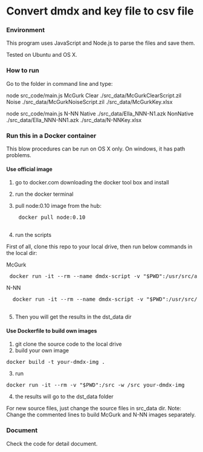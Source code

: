 # Convert dmdx and key file to csv file

### Environment
This program uses JavaScript and Node.js to parse the files and save them.

Tested on Ubuntu and OS X.

### How to run

Go to the folder in command line and type:

node src_code/main.js McGurk Clear ./src_data/McGurkClearScript.zil Noise ./src_data/McGurkNoiseScript.zil ./src_data/McGurkKey.xlsx

node src_code/main.js N-NN  Native ./src_data/Ella_NNN-N1.azk NonNative ./src_data/Ella_NNN-NN1.azk ./src_data/N-NNKey.xlsx

### Run this in a Docker container

This blow procedures can be run on OS X only. On windows, it has path problems.
#### Use official image
1. go to docker.com downloading the docker tool box and install
2. run the docker terminal
3. pull node:0.10 image from the hub:

    <pre>
    docker pull node:0.10
    </pre>

4. run the scripts

  First of all, clone this repo to your local drive, then run below commands in the local dir:

  McGurk

 <pre>
 docker run -it --rm --name dmdx-script -v "$PWD":/usr/src/app -w /usr/src/app node:0.10 sh -c "npm install && node src_code/main.js McGurk Clear ./src_data/McGurkClearScript.zil Noise ./src_data/McGurkNoiseScript.zil ./src_data/McGurkKey.xlsx"</pre>

 N-NN
  <pre>
  docker run -it --rm --name dmdx-script -v "$PWD":/usr/src/app -w /usr/src/app node:0.10 sh -c "npm install && node src_code/main.js N-NN  Native ./src_data/Ella_NNN-N1.azk NonNative ./src_data/Ella_NNN-NN1.azk ./src_data/N-NNKey.xlsx"
  </pre>
5. Then you will get the results in the dst_data dir

#### Use Dockerfile to build own images
1. git clone the source code to the local drive
2. build your own image
<pre>docker build -t your-dmdx-img .</pre>
3. run
<pre>docker run -it --rm -v "$PWD":/src -w /src your-dmdx-img
</pre>
4. the results will go to the dst_data folder

For new source files, just change the source files in src_data dir.
Note: Change the commented lines to build McGurk and N-NN images separately.

### Document

Check the code for detail document.
